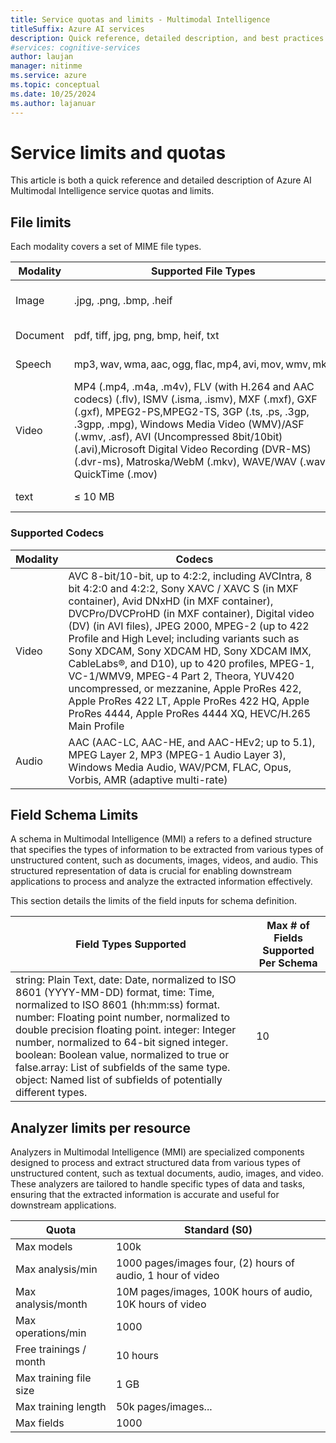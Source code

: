 ```yaml
---
title: Service quotas and limits - Multimodal Intelligence
titleSuffix: Azure AI services
description: Quick reference, detailed description, and best practices for working within Azure AI Multimodal Intelligence service Quotas and Limits
#services: cognitive-services
author: laujan
manager: nitinme
ms.service: azure
ms.topic: conceptual
ms.date: 10/25/2024
ms.author: lajanuar
---
```



# Service limits and quotas

This article is both a quick reference and detailed description of Azure AI Multimodal Intelligence service quotas and limits.

## File limits
Each modality covers a set of MIME file types.   

|Modality| Supported File Types | File Size | Resolution | Length |
|--- | --- | --- | --- | --- |
|Image | .jpg, .png, .bmp, .heif| ≤ 20 MB (OpenAI-enforced) | Min: 50 x 50Max: 10k x 10k |  |
|Document |  pdf, tiff, jpg, png, bmp, heif, txt  | asynchronous: ≤ 200MB |  | asynchronous: ≤ 300 pages |
|Speech | mp3, wav, wma, aac, ogg, flac, mp4, avi, mov, wmv, mkv  | asynchronous: ≤ 200MB |  | asynchronous: ≤ 2h |
|Video | MP4 (.mp4, .m4a, .m4v), FLV (with H.264 and AAC codecs) (.flv), ISMV (.isma, .ismv), MXF (.mxf), GXF (.gxf), MPEG2-PS,MPEG2-TS, 3GP (.ts, .ps, .3gp, .3gpp, .mpg), Windows Media Video (WMV)/ASF (.wmv, .asf), AVI (Uncompressed 8bit/10bit) (.avi),Microsoft Digital Video Recording (DVR-MS) (.dvr-ms), Matroska/WebM (.mkv), WAVE/WAV (.wav), QuickTime (.mov)  | asynchronous: ≤??? | Min: 320 x 240Max: 1920 x 1080 | asynchronous: ≤??? |
| text | ≤ 10 MB |  | ≤ 10M characters |

### Supported Codecs
|Modality| Codecs |
| --- | ---|
| Video | AVC 8-bit/10-bit, up to 4:2:2, including AVCIntra, 8 bit 4:2:0 and 4:2:2, Sony XAVC / XAVC S (in MXF container), Avid DNxHD (in MXF container), DVCPro/DVCProHD (in MXF container), Digital video (DV) (in AVI files), JPEG 2000, MPEG-2 (up to 422 Profile and High Level; including variants such as Sony XDCAM, Sony XDCAM HD, Sony XDCAM IMX, CableLabs®, and D10), up to 420 profiles, MPEG-1, VC-1/WMV9, MPEG-4 Part 2, Theora, YUV420 uncompressed, or mezzanine, Apple ProRes 422, Apple ProRes 422 LT, Apple ProRes 422 HQ, Apple ProRes 4444, Apple ProRes 4444 XQ, HEVC/H.265 Main Profile |
| Audio | AAC (AAC-LC, AAC-HE, and AAC-HEv2; up to 5.1), MPEG Layer 2, MP3 (MPEG-1 Audio Layer 3), Windows Media Audio, WAV/PCM, FLAC, Opus, Vorbis, AMR (adaptive multi-rate) |

## Field Schema Limits 
A schema in Multimodal Intelligence (MMI) a refers to a defined structure that specifies the types of information to be extracted from various types of unstructured content, such as documents, images, videos, and audio. This structured representation of data is crucial for enabling downstream applications to process and analyze the extracted information effectively. 

This section details the limits of the field inputs for schema definition.

| Field Types Supported | Max # of Fields Supported Per Schema |
| --- | --- |
| string: Plain Text, date: Date, normalized to ISO 8601 (YYYY-MM-DD) format, time: Time, normalized to ISO 8601 (hh:mm:ss) format. number: Floating point number, normalized to double precision floating point. integer: Integer number, normalized to 64-bit signed integer. boolean: Boolean value, normalized to true or false.array: List of subfields of the same type. object: Named list of subfields of potentially different types. | 10 |

## Analyzer limits per resource
Analyzers in Multimodal Intelligence (MMI) are specialized components designed to process and extract structured data from various types of unstructured content, such as textual documents, audio, images, and video. These analyzers are tailored to handle specific types of data and tasks, ensuring that the extracted information is accurate and useful for downstream applications. 

| Quota | Standard (S0) |
| --- | --- |
| Max models | 100k |
| Max analysis/min | 1000 pages/images four, (2) hours of audio, 1 hour of video  |
| Max analysis/month | 10M pages/images, 100K hours of audio, 10K hours of video |
| Max operations/min | 1000 |
| Free trainings / month | 10 hours |
| Max training file size | 1 GB |
| Max training length | 50k pages/images... |
| Max fields | 1000 |